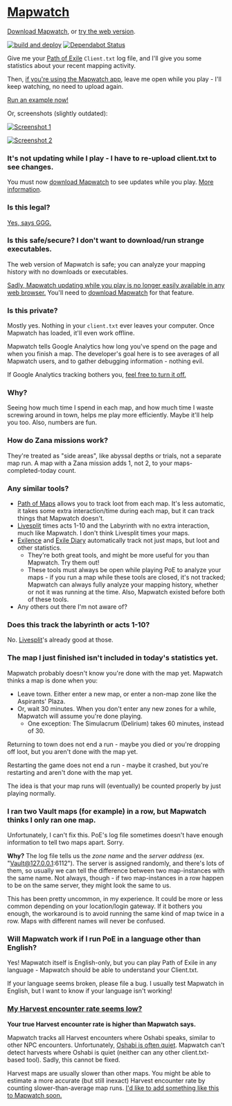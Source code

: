 # [Mapwatch](https://mapwatch.erosson.org)

[Download Mapwatch](https://github.com/mapwatch/mapwatch/releases/latest), or [try the web version](https://mapwatch.erosson.org).

[![build and deploy](https://github.com/mapwatch/mapwatch/workflows/push-deploy/badge.svg)](https://github.com/mapwatch/mapwatch/actions?query=workflow%3Apush-deploy)
[![Dependabot Status](https://api.dependabot.com/badges/status?host=github&repo=mapwatch/mapwatch)](https://dependabot.com)

Give me your [Path of Exile](https://www.pathofexile.com) `Client.txt` log file, and I'll give you some statistics about your recent mapping activity.

Then, [if you're using the Mapwatch app](https://github.com/mapwatch/mapwatch/releases/latest), leave me open while you play - I'll keep watching, no need to upload again.

[Run an example now!](https://mapwatch.erosson.org?tickStart=1526927461000&logtz=0&example=stripped-client.txt#/)

Or, screenshots (slightly outdated):

[![Screenshot 1](https://i.imgur.com/PPRbLlZ.png)](https://imgur.com/a/VhFtZbU)

[![Screenshot 2](https://i.imgur.com/DrMCKZD.png)](https://imgur.com/a/VhFtZbU)

### It's not updating while I play - I have to re-upload client.txt to see changes.

You must now [download Mapwatch](https://github.com/mapwatch/mapwatch/releases/latest) to see updates while you play. [More information](https://github.com/mapwatch/mapwatch/blob/master/WATCHING.md).

### Is this legal?

[Yes, says GGG.](https://imgur.com/44uuaiz)

### Is this safe/secure? I don't want to download/run strange executables.

The web version of Mapwatch is safe; you can analyze your mapping history with no downloads or executables.

[Sadly, Mapwatch updating while you play is no longer easily available in any web browser.](https://github.com/mapwatch/mapwatch/blob/master/WATCHING.md) You'll need to [download Mapwatch](https://github.com/mapwatch/mapwatch/releases/latest) for that feature.

### Is this private?

Mostly yes. Nothing in your `client.txt` ever leaves your computer. Once Mapwatch has loaded, it'll even work offline.

Mapwatch tells Google Analytics how long you've spend on the page and when you finish a map. The developer's goal here is to see averages of all Mapwatch users, and to gather debugging information - nothing evil.

If Google Analytics tracking bothers you, [feel free to turn it off.](https://tools.google.com/dlpage/gaoptout)

### Why?

Seeing how much time I spend in each map, and how much time I waste screwing around in town, helps me play more efficiently. Maybe it'll help you too. Also, numbers are fun.

### How do Zana missions work?

They're treated as "side areas", like abyssal depths or trials, not a separate map run. A map with a Zana mission adds 1, not 2, to your maps-completed-today count.

### Any similar tools?

* [Path of Maps](http://pathofmaps.com/) allows you to track loot from each map. It's less automatic, it takes some extra interaction/time during each map, but it can track things that Mapwatch doesn't.
* [Livesplit](https://github.com/brandondong/POE-LiveSplit-Component) times acts 1-10 and the Labyrinth with no extra interaction, much like Mapwatch. I don't think Livesplit times your maps.
* [Exilence](https://github.com/viktorgullmark/exilence) and [Exile Diary](https://github.com/briansd9/exile-diary) automatically track not just maps, but loot and other statistics.
  * They're both great tools, and might be more useful for you than Mapwatch. Try them out!
  * These tools must always be open while playing PoE to analyze your maps - if you run a map while these tools are closed, it's not tracked; Mapwatch can always fully analyze your mapping history, whether or not it was running at the time. Also, Mapwatch existed before both of these tools.
* Any others out there I'm not aware of?

### Does this track the labyrinth or acts 1-10?

No. [Livesplit](https://github.com/brandondong/POE-LiveSplit-Component)'s already good at those.

### The map I just finished isn't included in today's statistics yet.

Mapwatch probably doesn't know you're done with the map yet. Mapwatch thinks a map is done when you:

* Leave town. Either enter a new map, or enter a non-map zone like the Aspirants' Plaza.
* Or, wait 30 minutes. When you don't enter any new zones for a while, Mapwatch will assume you're done playing.
  * One exception: The Simulacrum (Delirium) takes 60 minutes, instead of 30.

Returning to town does not end a run - maybe you died or you're dropping off loot, but you aren't done with the map yet.

Restarting the game does not end a run - maybe it crashed, but you're restarting and aren't done with the map yet.

The idea is that your map runs will (eventually) be counted properly by just playing normally.

### I ran two Vault maps (for example) in a row, but Mapwatch thinks I only ran one map.

Unfortunately, I can't fix this. PoE's log file sometimes doesn't have enough information to tell two maps apart. Sorry.

**Why?** The log file tells us the *zone name* and the *server address* (ex. "Vault@127.0.0.1:6112"). The server is assigned randomly, and there's lots of them, so usually we can tell the difference between two map-instances with the same name. Not always, though - if two map-instances in a row happen to be on the same server, they might look the same to us.

This has been pretty uncommon, in my experience. It could be more or less common depending on your location/login gateway. If it bothers you enough, the workaround is to avoid running the same kind of map twice in a row. Maps with different names will never be confused.

### Will Mapwatch work if I run PoE in a language other than English?

Yes! Mapwatch itself is English-only, but you can play Path of Exile in any language - Mapwatch should be able to understand your Client.txt.

If your language seems broken, please file a bug. I usually test Mapwatch in English, but I want to know if your language isn't working!

### [My Harvest encounter rate seems low?](https://github.com/mapwatch/mapwatch/issues/183)

**Your true Harvest encounter rate is higher than Mapwatch says.**

Mapwatch tracks all Harvest encounters where Oshabi speaks, similar to other NPC encounters. Unfortunately, [Oshabi is often quiet](https://github.com/mapwatch/mapwatch/issues/183). Mapwatch can't detect harvests where Oshabi is quiet (neither can any other client.txt-based tool). Sadly, this cannot be fixed.

Harvest maps are usually slower than other maps. You might be able to estimate a more accurate (but still inexact) Harvest encounter rate by counting slower-than-average map runs. [I'd like to add something like this to Mapwatch soon.](https://github.com/mapwatch/mapwatch/issues/185)
